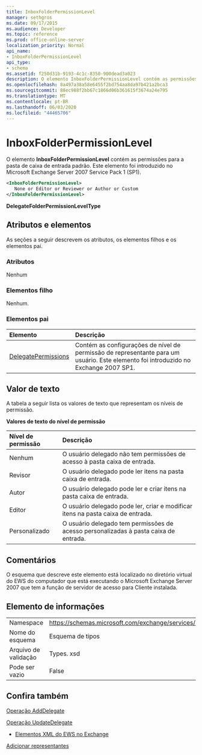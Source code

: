 ```yaml
---
title: InboxFolderPermissionLevel
manager: sethgros
ms.date: 09/17/2015
ms.audience: Developer
ms.topic: reference
ms.prod: office-online-server
localization_priority: Normal
api_name:
- InboxFolderPermissionLevel
api_type:
- schema
ms.assetid: f250d31b-9193-4c1c-8350-900dead3a023
description: O elemento InboxFolderPermissionLevel contém as permissões para a pasta de caixa de entrada padrão. Este elemento foi introduzido no Microsoft Exchange Server 2007 Service Pack 1 (SP1).
ms.openlocfilehash: 8a497a38a58e6455f2bd754aa8da97b421a2bca3
ms.sourcegitcommit: 88ec988f2bb67c1866d06b361615f3674a24e795
ms.translationtype: MT
ms.contentlocale: pt-BR
ms.lasthandoff: 06/03/2020
ms.locfileid: "44465706"
---
```

# <a name="inboxfolderpermissionlevel"></a>InboxFolderPermissionLevel

O elemento **InboxFolderPermissionLevel** contém as permissões para a pasta de caixa de entrada padrão. Este elemento foi introduzido no Microsoft Exchange Server 2007 Service Pack 1 (SP1). 
  
```xml
<InboxFolderPermissionLevel>
   None or Editor or Reviewer or Author or Custom
</InboxFolderPermissionLevel>
```

 **DelegateFolderPermissionLevelType**
## <a name="attributes-and-elements"></a>Atributos e elementos

As seções a seguir descrevem os atributos, os elementos filhos e os elementos pai.
  
### <a name="attributes"></a>Atributos

Nenhum
  
### <a name="child-elements"></a>Elementos filho

Nenhum.
  
### <a name="parent-elements"></a>Elementos pai

|**Elemento**|**Descrição**|
|:-----|:-----|
|[DelegatePermissions](delegatepermissions.md) <br/> |Contém as configurações de nível de permissão de representante para um usuário. Este elemento foi introduzido no Exchange 2007 SP1.  <br/> |
   
## <a name="text-value"></a>Valor de texto

A tabela a seguir lista os valores de texto que representam os níveis de permissão.
  
**Valores de texto do nível de permissão**

|**Nível de permissão**|**Descrição**|
|:-----|:-----|
|Nenhum  <br/> |O usuário delegado não tem permissões de acesso à pasta caixa de entrada.  <br/> |
|Revisor  <br/> |O usuário delegado pode ler itens na pasta caixa de entrada.  <br/> |
|Autor  <br/> |O usuário delegado pode ler e criar itens na pasta caixa de entrada.  <br/> |
|Editor  <br/> |O usuário delegado pode ler, criar e modificar itens na pasta caixa de entrada.  <br/> |
|Personalizado  <br/> |O usuário delegado tem permissões de acesso personalizadas à pasta caixa de entrada.  <br/> |
   
## <a name="remarks"></a>Comentários

O esquema que descreve este elemento está localizado no diretório virtual do EWS do computador que está executando o Microsoft Exchange Server 2007 que tem a função de servidor de acesso para Cliente instalada.
  
## <a name="element-information"></a>Elemento de informações

|||
|:-----|:-----|
|Namespace  <br/> |https://schemas.microsoft.com/exchange/services/2006/types  <br/> |
|Nome do esquema  <br/> |Esquema de tipos  <br/> |
|Arquivo de validação  <br/> |Types. xsd  <br/> |
|Pode ser vazio  <br/> |False  <br/> |
   
## <a name="see-also"></a>Confira também



[Operação AddDelegate](adddelegate-operation.md)
  
[Operação UpdateDelegate](updatedelegate-operation.md)


- [Elementos XML do EWS no Exchange](ews-xml-elements-in-exchange.md)


[Adicionar representantes](https://msdn.microsoft.com/library/3a744150-66a3-4a13-9433-793603ba5038%28Office.15%29.aspx)

